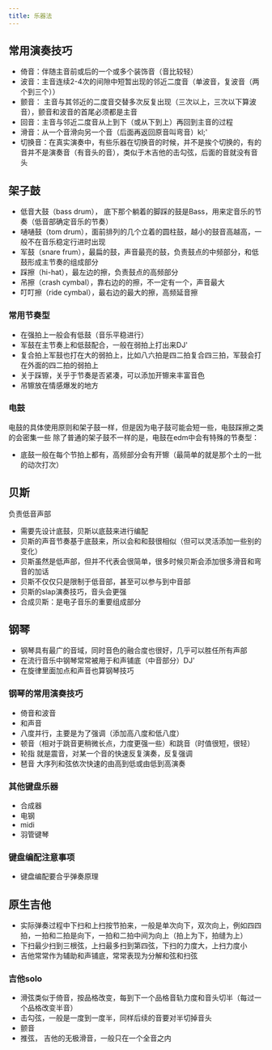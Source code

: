 ```yaml
---
title: 乐器法
---
```


## 常用演奏技巧
- 倚音：伴随主音前或后的一个或多个装饰音（音比较轻）
- 波音：主音连续2-4次的间隙中短暂出现的邻近二度音（单波音，复波音（两个到三个））
- 颤音： 主音与其邻近的二度音交替多次反复出现（三次以上，三次以下算波音），颤音和波音的首尾必须都是主音
- 回音：主音与邻近二度音从上到下（或从下到上）再回到主音的过程
- 滑音：从一个音滑向另一个音（后面再返回原音叫弯音）kl;'
- 切换音：在真实演奏中，有些乐器在切换音的时候，并不是挨个切换的，有的音并不是演奏音（有音头的音），类似于木吉他的击勾弦，后面的音就没有音头

## 架子鼓

- 低音大鼓（bass drum）， 底下那个躺着的脚踩的鼓是Bass，用来定音乐的节奏（低音部确定音乐的节奏）
- 嗵嗵鼓（tom drum），面前排列的几个立着的圆柱鼓，越小的鼓音高越高，一般不在音乐稳定行进时出现
- 军鼓（snare frum），最扁的鼓，声音最亮的鼓，负责鼓点的中频部分，和低鼓形成主节奏的组成部分
- 踩擦（hi-hat），最左边的擦，负责鼓点的高频部分
- 吊擦（crash cymbal），靠右边的的擦，不一定有一个，声音最大
- 叮叮擦（ride cymbal），最右边的最大的擦，高频延音擦

### 常用节奏型
- 在强拍上一般会有低鼓（音乐平稳进行）
- 军鼓在主节奏上和低鼓配合，一般在弱拍上打出来DJ'
- 复合拍上军鼓也打在大的弱拍上，比如八六拍是四二拍复合四三拍，军鼓会打在外面的四二拍的弱拍上
- 关于踩镲，关乎于节奏是否紧凑，可以添加开镲来丰富音色
- 吊镲放在情感爆发的地方

### 电鼓
电鼓的具体使用原则和架子鼓一样，但是因为电子鼓可能会短一些，电鼓踩擦之类的会密集一些
除了普通的架子鼓不一样的是，电鼓在edm中会有特殊的节奏型：
- 底鼓一般在每个节拍上都有，高频部分会有开镲（最简单的就是那个土的一批的动次打次）

## 贝斯
负责低音声部
- 需要先设计底鼓，贝斯以底鼓来进行编配
- 贝斯的声音节奏基于底鼓来，所以会和和鼓很相似（但可以灵活添加一些别的变化）
- 贝斯虽然是低声部，但并不代表会很简单，很多时候贝斯会添加很多滑音和弯音的加话
- 贝斯不仅仅只是限制于低音部，甚至可以参与到中音部
- 贝斯的slap演奏技巧，音头会更强
- 合成贝斯：是电子音乐的重要组成部分


## 钢琴
- 钢琴具有最广的音域，同时音色的融合度也很好，几乎可以胜任所有声部
- 在流行音乐中钢琴常常被用于和声铺底（中音部分）DJ'
- 在旋律里面加点和声音也算钢琴技巧

### 钢琴的常用演奏技巧
- 倚音和波音
- 和声音 
- 八度并行，主要是为了强调（添加高八度和低八度）
- 顿音（相对于跳音更稍微长点，力度更强一些）和跳音（时值很短，很轻）
- 轮指 就是震音，对某一个音的快速反复演奏，反复强调
- 琶音 大序列和弦依次快速的由高到低或由低到高演奏

### 其他键盘乐器
- 合成器
- 电钢
- midi
- 羽管键琴

### 键盘编配注意事项
- 键盘编配要合乎弹奏原理

## 原生吉他
- 实际弹奏过程中下扫和上扫按节拍来，一般是单次向下，双次向上，例如四四拍，一拍和二拍是向下，一拍和二拍中间为向上（拍上为下，拍缝为上）
- 下扫最少扫到三根弦，上扫最多扫到第四弦，下扫的力度大，上扫力度小
- 吉他常常作为辅助和声铺底，常常表现为分解和弦和扫弦

### 吉他solo
- 滑弦类似于倚音，按品格改变，每到下一个品格音轨力度和音头切半（每过一个品格改变半音）
- 击勾弦，一般是一度到一度半，同样后续的音要对半切掉音头
- 颤音
- 推弦， 吉他的无极滑音，一般只在一个全音之内